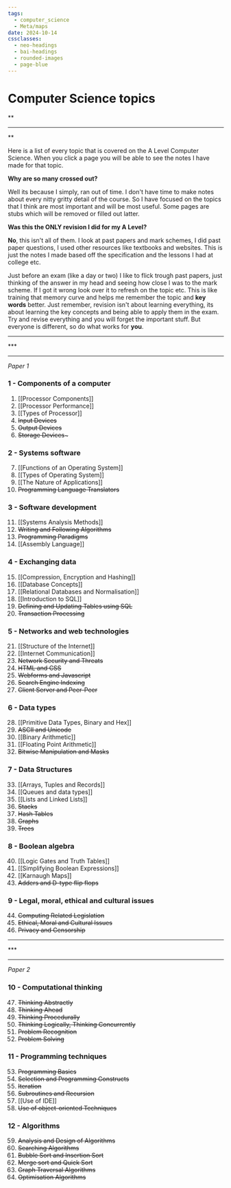 ```yaml
---
tags:
  - computer_science
  - Meta/maps
date: 2024-10-14
cssclasses:
  - neo-headings
  - bai-headings
  - rounded-images
  - page-blue
---
```

# Computer Science topics

<div class="X42-star-break-line-container">
<p class="X42-star-break-line">**</p>
<hr>
<p class="X42-star-break-line">**</p>
</div>

Here is a list of every topic that is covered on the A Level Computer Science. When you click a page you will be able to see the notes I have made for that topic.

**Why are so many crossed out?**

Well its because I simply, ran out of time. I don't have time to make notes about every nitty gritty detail of the course. So I have focused on the topics that I think are most important and will be most useful. Some pages are stubs which will be removed or filled out latter. 

**Was this the ONLY revision I did for my A Level?**

**No**, this isn't all of them. I look at past papers and mark schemes, I did past paper questions, I used other resources like textbooks and websites. This is just the notes I made based off the specification and the lessons I had at college etc.

Just before an exam (like a day or two) I like to flick trough past papers, just thinking of the answer in my head and seeing how close I was to the mark scheme. If I got it wrong look over it to refresh on the topic etc. This is like training that memory curve and helps me remember the topic and **key words** better. Just remember, revision isn't about learning everything, its about learning the key concepts and being able to apply them in the exam. Try and revise everything and you will forget the important stuff. But everyone is different, so do what works for **you**.
<div class="X42-star-break-line-container">
<hr>
<p class="X42-star-break-line">***</p>
<hr>
</div>

*Paper 1*
### 1 - Components of a computer
1. [[Processor Components]]
2. [[Processor Performance]]
3. [[Types of Processor]]
4. ~~Input Devices~~
5. ~~Output Devices~~
6. ~~Storage Devices~~~
### 2 - Systems software
7. [[Functions of an Operating System]]
8. [[Types of Operating System]]
9. [[The Nature of Applications]]
10. ~~Programming Language Translators~~
### 3 - Software development
11. [[Systems Analysis Methods]]
12. ~~Writing and Following Algorithms~~
13. ~~Programming Paradigms~~
14. [[Assembly Language]]
### 4 - Exchanging data
15. [[Compression, Encryption and Hashing]]
16. [[Database Concepts]]
17. [[Relational Databases and Normalisation]]
18. [[Introduction to SQL]]
19. ~~Defining and Updating Tables using SQL~~
20. ~~Transaction Processing~~
### 5 - Networks and web technologies
21. [[Structure of the Internet]]
22. [[Internet Communication]]
23. ~~Network Security and Threats~~
24. ~~HTML and CSS~~
25. ~~Webforms and Javascript~~
26. ~~Search Engine Indexing~~
27. ~~Client Server and Peer-Peer~~
### 6 - Data types
28. [[Primitive Data Types, Binary and Hex]]
29. ~~ASCII and Unicode~~
30. [[Binary Arithmetic]]
31. [[Floating Point Arithmetic]]
32. ~~Bitwise Manipulation and Masks~~
### 7 - Data Structures
33. [[Arrays, Tuples and Records]]
34. [[Queues and data types]]
35. [[Lists and Linked Lists]]
36. ~~Stacks~~
37. ~~Hash Tables~~
38. ~~Graphs~~
39. ~~Trees~~
### 8 - Boolean algebra
40. [[Logic Gates and Truth Tables]]
41. [[Simplifying Boolean Expressions]]
42. [[Karnaugh Maps]]
43. ~~Adders and D-type flip flops~~
### 9 - Legal, moral, ethical and cultural issues
44. ~~Computing Related Legislation~~
45. ~~Ethical, Moral and Cultural Issues~~
46. ~~Privacy and Censorship~~

 <div class="X42-star-break-line-container">
<hr>
<p class="X42-star-break-line">***</p>
<hr>
</div>

*Paper 2*
### 10 - Computational thinking
47. ~~Thinking Abstractly~~
48. ~~Thinking Ahead~~
49. ~~Thinking Procedurally~~
50. ~~Thinking Logically, Thinking Concurrently~~
51. ~~Problem Recognition~~
52. ~~Problem Solving~~
### 11 - Programming techniques
53. ~~Programming Basics~~
54. ~~Selection and Programming Constructs~~
55. ~~Iteration~~
56. ~~Subroutines and Recursion~~
57. [[Use of IDE]]
58. ~~Use of object-oriented Techniques~~
### 12 - Algorithms
59. ~~Analysis and Design of Algorithms~~
60. ~~Searching Algorithms~~
61. ~~Bubble Sort and Insertion Sort~~
62. ~~Merge sort and Quick Sort~~
63. ~~Graph Traversal Algorithms~~
64. ~~Optimisation Algorithms~~
